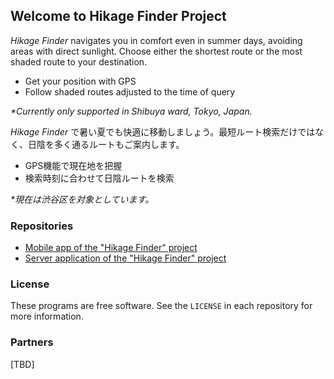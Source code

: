 ## Welcome to Hikage Finder Project

_Hikage Finder_ navigates you in comfort even in summer days, avoiding areas with direct sunlight. 
Choose either the shortest route or the most shaded route to your destination.
-  Get your position with GPS
-  Follow shaded routes adjusted to the time of query

_*Currently only supported in Shibuya ward, Tokyo, Japan._

_Hikage Finder_ で暑い夏でも快適に移動しましょう。最短ルート検索だけではなく、日陰を多く通るルートもご案内します。
- GPS機能で現在地を把握
- 検索時刻に合わせて日陰ルートを検索

_*現在は渋谷区を対象としています。_

### Repositories

* [Mobile app of the "Hikage Finder" project](https://github.com/ursci/hikagefinder-server)
* [Server application of the "Hikage Finder" project](https://github.com/ursci/hikagefinder-app)

### License

These programs are free software. See the `LICENSE` in each repository for more information.

### Partners

[TBD]
